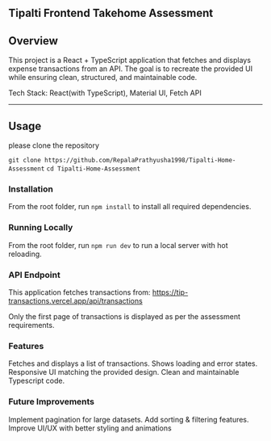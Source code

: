 ## Tipalti Frontend Takehome Assessment

## Overview

This project is a React + TypeScript application that fetches and displays expense transactions from an API. The goal is to recreate the provided UI while ensuring clean, structured, and maintainable code.

Tech Stack: React(with TypeScript), Material UI, Fetch API


---

## Usage

please clone the repository

`git clone https://github.com/RepalaPrathyusha1998/Tipalti-Home-Assessment`
`cd Tipalti-Home-Assessment`

### Installation

From the root folder, run `npm install` to install all required dependencies.

### Running Locally

From the root folder, run `npm run dev` to run a local server with hot reloading.

### API Endpoint

This application fetches transactions from: https://tip-transactions.vercel.app/api/transactions

Only the first page of transactions is displayed as per the assessment requirements.

### Features
Fetches and displays a list of transactions.
Shows loading and error states.
Responsive UI matching the provided design.
Clean and maintainable Typescript code.

### Future Improvements

Implement pagination for large datasets.
Add sorting & filtering features.
Improve UI/UX with better styling and animations


